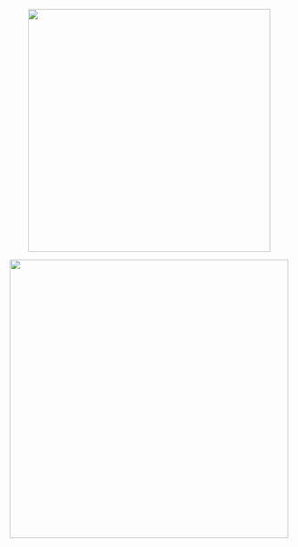 <p align="center">
<img width="435" src="https://readme-typing-svg.demolab.com?font=&weight=300&size=15&duration=7000&pause=1000&color=CAF6F7&center=true&vCenter=true&multiline=true&repeat=false&width=435&lines=oh+in+a+blink+gone.](https://git.io/typing-svg)"
</p>

<p align="center">
<img width=500 src="https://github.com/user-attachments/assets/9b4f1754-5ac5-4c09-8787-85c79c6d525d"
</p>
